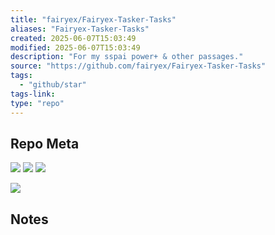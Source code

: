 ```yaml
---
title: "fairyex/Fairyex-Tasker-Tasks"
aliases: "Fairyex-Tasker-Tasks"
created: 2025-06-07T15:03:49
modified: 2025-06-07T15:03:49
description: "For my sspai power+ & other passages."
source: "https://github.com/fairyex/Fairyex-Tasker-Tasks"
tags:
  - "github/star"
tags-link:
type: "repo"
---
```

## Repo Meta

![](https://img.shields.io/github/stars/fairyex/Fairyex-Tasker-Tasks?style=for-the-badge&label=stars) ![](https://img.shields.io/github/repo-size/fairyex/Fairyex-Tasker-Tasks?style=for-the-badge&label=size) ![](https://img.shields.io/github/created-at/fairyex/Fairyex-Tasker-Tasks?style=for-the-badge&label=since)

[![](https://github-readme-stats.vercel.app/api/pin/?username=fairyex&repo=Fairyex-Tasker-Tasks&bg_color=00000000)](https://github.com/fairyex/Fairyex-Tasker-Tasks)

## Notes

